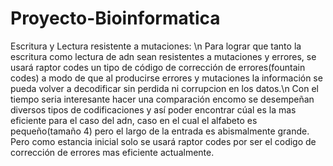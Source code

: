 # Proyecto-Bioinformatica
Escritura y Lectura resistente a mutaciones:
\n
Para lograr que tanto la escritura como lectura de adn sean resistentes a mutaciones y errores, se usará raptor codes un tipo de código 
de corrección de errores(fountain codes) a modo de que al producirse errores y mutaciones la información se pueda volver a decodificar sin 
perdida ni corrupcion en los datos.\n
Con el tiempo seria  interesante hacer una comparación encomo se desempeñan diversos tipos de codificaciones y así poder encontrar 
cúal es la mas eficiente para el caso del adn, caso en el cual el alfabeto es pequeño(tamaño 4) pero el largo de la entrada es 
abismalmente grande. Pero como estancia inicial solo se usará raptor codes por ser el codigo de corrección de errores mas eficiente 
actualmente.
